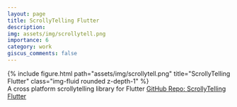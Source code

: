 ```yaml
---
layout: page
title: ScrollyTelling Flutter
description:
img: assets/img/scrollytell.png
importance: 6
category: work
giscus_comments: false
---
```


<div class="row">
    <div class="col-sm mt-3 mt-md-0">
        {% include figure.html path="assets/img/scrollytell.png" title="ScrollyTelling Flutter" class="img-fluid rounded z-depth-1" %}
    </div>
</div>
<div class="caption">
    A cross platform scrollytelling library for Flutter
    <a href="https://github.com/mdg-iitr/scrollytell">GitHub Repo: ScrollyTelling Flutter</a>
</div>
